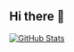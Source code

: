 ## Hi there 👋


<a href="https://github.com/Shimmer66">
  <img align="center" alt="GitHub Stats" src="https://github-readme-stats.vercel.app/api?theme=radical&username=Shimmer66&show_icons=true&include_all_commits=true" />
</a>


<!--
**Shimmer66/Shimmer66** is a ✨ _special_ ✨ repository because its `README.md` (this file) appears on your GitHub profile.

Here are some ideas to get you started:

- 🔭 I’m currently working on ...
- 🌱 I’m currently learning ...
- 👯 I’m looking to collaborate on ...
- 🤔 I’m looking for help with ...
- 💬 Ask me about ...
- 📫 How to reach me: ...
- 😄 Pronouns: ...
- ⚡ Fun fact: ...
-->
